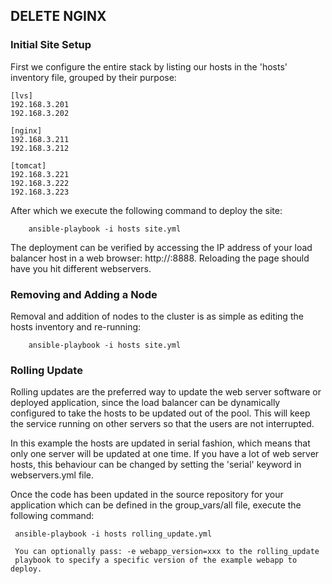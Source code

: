 DELETE NGINX
-----------------------------------------------------------------------------


### Initial Site Setup

First we configure the entire stack by listing our hosts in the 'hosts'
inventory file, grouped by their purpose:

	[lvs]
	192.168.3.201
	192.168.3.202
	
	[nginx]
	192.168.3.211
	192.168.3.212
	
	[tomcat]
	192.168.3.221
	192.168.3.222
	192.168.3.223

After which we execute the following command to deploy the site:

		ansible-playbook -i hosts site.yml

The deployment can be verified by accessing the IP address of your load
balancer host in a web browser: http://<ip-of-lb>:8888. Reloading the page
should have you hit different webservers.

### Removing and Adding a Node

Removal and addition of nodes to the cluster is as simple as editing the
hosts inventory and re-running:

        ansible-playbook -i hosts site.yml


### Rolling Update

Rolling updates are the preferred way to update the web server software or
deployed application, since the load balancer can be dynamically configured
to take the hosts to be updated out of the pool. This will keep the service
running on other servers so that the users are not interrupted.

In this example the hosts are updated in serial fashion, which means that
only one server will be updated at one time. If you have a lot of web server
hosts, this behaviour can be changed by setting the 'serial' keyword in
webservers.yml file.

Once the code has been updated in the source repository for your application
which can be defined in the group_vars/all file, execute the following
command:

	 ansible-playbook -i hosts rolling_update.yml

	 You can optionally pass: -e webapp_version=xxx to the rolling_update
	 playbook to specify a specific version of the example webapp to deploy.

